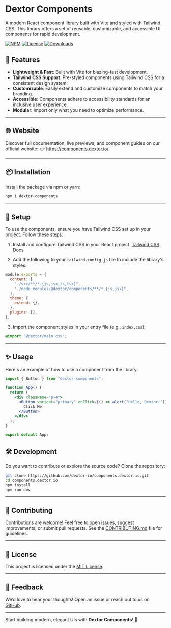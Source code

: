 # **Dextor Components**

A modern React component library built with Vite and styled with Tailwind CSS. This library offers a set of reusable, customizable, and accessible UI components for rapid development.

[![NPM](https://img.shields.io/npm/v/dextor-components.svg)](https://www.npmjs.com/package/dextor-components)
[![License](https://img.shields.io/npm/l/dextor-components)](https://github.com/dextor-io/components.dextor.io/blob/main/LICENSE)
[![Downloads](https://img.shields.io/npm/dm/dextor-components)](https://www.npmjs.com/package/dextor-components)

## 🚀 **Features**

- **Lightweight & Fast**: Built with Vite for blazing-fast development.
- **Tailwind CSS Support**: Pre-styled components using Tailwind CSS for a consistent design system.
- **Customizable**: Easily extend and customize components to match your branding.
- **Accessible**: Components adhere to accessibility standards for an inclusive user experience.
- **Modular**: Import only what you need to optimize performance.

---

## 🌐 Website

Discover full documentation, live previews, and component guides on our official website:
👉 https://components.dextor.io/

---

## 📦 **Installation**

Install the package via npm or yarn:

```bash
npm i dextor-components
```

---

## 🔧 **Setup**

To use the components, ensure you have Tailwind CSS set up in your project. Follow these steps:

1. Install and configure Tailwind CSS in your React project. [Tailwind CSS Docs](https://tailwindcss.com/docs/installation)

2. Add the following to your `tailwind.config.js` file to include the library's styles:

```javascript
module.exports = {
  content: [
    "./src/**/*.{js,jsx,ts,tsx}",
    "./node_modules/@dextor/components/**/*.{js,jsx}",
  ],
  theme: {
    extend: {},
  },
  plugins: [],
};
```

3. Import the component styles in your entry file (e.g., `index.css`):

```css
@import "@dextor/main.css";
```

---

## ✨ **Usage**

Here's an example of how to use a component from the library:

```jsx
import { Button } from "dextor-components";

function App() {
  return (
    <div className="p-4">
      <Button variant="primary" onClick={() => alert("Hello, Dextor!")}>
        Click Me
      </Button>
    </div>
  );
}

export default App;
```

## 🛠️ **Development**

Do you want to contribute or explore the source code? Clone the repository:

```bash
git clone https://github.com/dextor-io/components.dextor.io.git
cd components.dextor.io
npm install
npm run dev
```

---

## 🤝 **Contributing**

Contributions are welcome! Feel free to open issues, suggest improvements, or submit pull requests. See the [CONTRIBUTING.md](CONTRIBUTING.md) file for guidelines.

---

## 📜 **License**

This project is licensed under the [MIT License](LICENSE).

---

## 📢 **Feedback**

We’d love to hear your thoughts! Open an issue or reach out to us on [GitHub](https://github.com/dextor-io/).

---

Start building modern, elegant UIs with **Dextor Components**! 🚀
